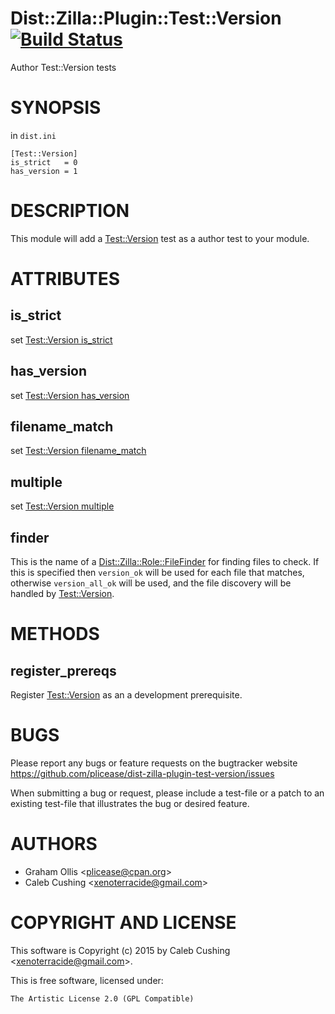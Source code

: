 # Dist::Zilla::Plugin::Test::Version [![Build Status](https://secure.travis-ci.org/plicease/Dist-Zilla-Plugin-Test-Version.png)](http://travis-ci.org/plicease/Dist-Zilla-Plugin-Test-Version)

Author Test::Version tests

# SYNOPSIS

in `dist.ini`

    [Test::Version]
    is_strict   = 0
    has_version = 1

# DESCRIPTION

This module will add a [Test::Version](https://metacpan.org/pod/Test::Version) test as a author test to your module.

# ATTRIBUTES

## is\_strict

set [Test::Version is\_strict](https://metacpan.org/pod/Test::Version#is_strict)

## has\_version

set [Test::Version has\_version](https://metacpan.org/pod/Test::Version#has_version)

## filename\_match

set [Test::Version filename\_match](https://metacpan.org/pod/Test::Version#filename_match)

## multiple

set [Test::Version multiple](https://metacpan.org/pod/Test::Version#multiple)

## finder

This is the name of a [Dist::Zilla::Role::FileFinder](https://metacpan.org/pod/Dist::Zilla::Role::FileFinder) for finding files to check.
If this is specified then `version_ok` will be used for each file that matches,
otherwise `version_all_ok` will be used, and the file discovery will be handled
by [Test::Version](https://metacpan.org/pod/Test::Version).

# METHODS

## register\_prereqs

Register [Test::Version](https://metacpan.org/pod/Test::Version) as an a development prerequisite.

# BUGS

Please report any bugs or feature requests on the bugtracker website
https://github.com/plicease/dist-zilla-plugin-test-version/issues

When submitting a bug or request, please include a test-file or a
patch to an existing test-file that illustrates the bug or desired
feature.

# AUTHORS

- Graham Ollis &lt;plicease@cpan.org>
- Caleb Cushing &lt;xenoterracide@gmail.com>

# COPYRIGHT AND LICENSE

This software is Copyright (c) 2015 by Caleb Cushing &lt;xenoterracide@gmail.com>.

This is free software, licensed under:

    The Artistic License 2.0 (GPL Compatible)
